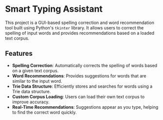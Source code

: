 # Smart Typing Assistant

This project is a GUI-based spelling correction and word recommendation tool built using Python's `tkinter` library. It allows users to correct the spelling of input words and provides recommendations based on a loaded text corpus.

## Features

- **Spelling Correction**: Automatically corrects the spelling of words based on a given text corpus.
- **Word Recommendations**: Provides suggestions for words that are similar to the input word.
- **Trie Data Structure**: Efficiently stores and searches for words using a Trie data structure.
- **Custom Corpus Loading**: Users can load their own text corpus to improve accuracy.
- **Real-Time Recommendations**: Suggestions appear as you type, helping to find the correct word quickly.
